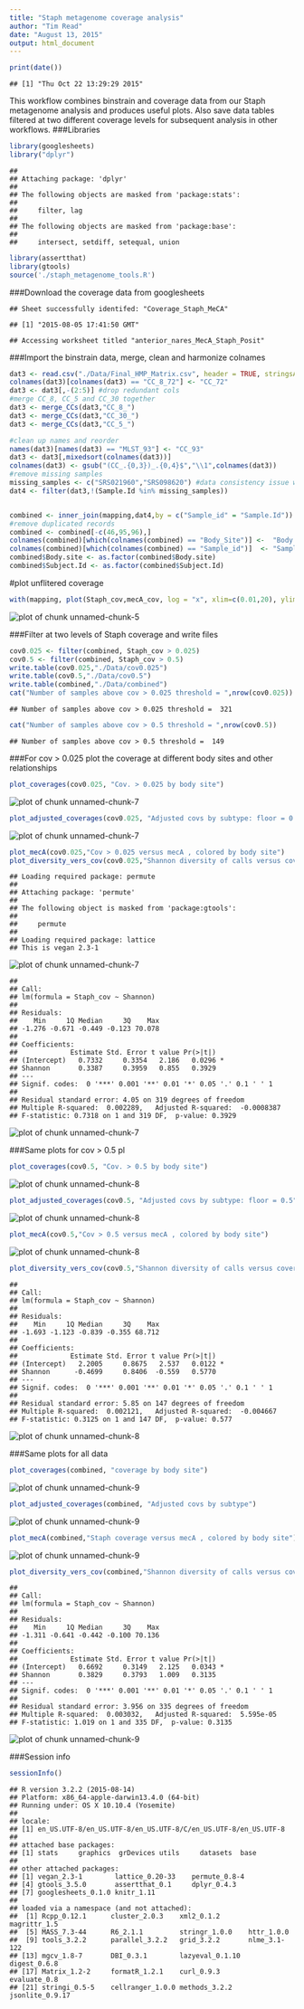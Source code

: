 ```yaml
---
title: "Staph metagenome coverage analysis"
author: "Tim Read"
date: "August 13, 2015"
output: html_document
---
```


```r
print(date())
```

```
## [1] "Thu Oct 22 13:29:29 2015"
```

This workflow combines binstrain and coverage data from our Staph metagenome analysis and produces useful plots.  Also save data tables filtered at two different coverage levels for subsequent analysis in other workflows.
###Libraries

```r
library(googlesheets)
library("dplyr")
```

```
## 
## Attaching package: 'dplyr'
## 
## The following objects are masked from 'package:stats':
## 
##     filter, lag
## 
## The following objects are masked from 'package:base':
## 
##     intersect, setdiff, setequal, union
```

```r
library(assertthat)
library(gtools)
source('./staph_metagenome_tools.R')
```

###Download the coverage data from googlesheets


```
## Sheet successfully identifed: "Coverage_Staph_MeCA"
```

```
## [1] "2015-08-05 17:41:50 GMT"
```

```
## Accessing worksheet titled "anterior_nares_MecA_Staph_Posit"
```

###Import the binstrain data, merge, clean and harmonize colnames

```r
dat3 <- read.csv("./Data/Final_HMP_Matrix.csv", header = TRUE, stringsAsFactors = FALSE)
colnames(dat3)[colnames(dat3) == "CC_8_72"] <- "CC_72"
dat3 <- dat3[,-(2:5)] #drop redundant cols
#merge CC_8, CC_5 and CC_30 together
dat3 <- merge_CCs(dat3,"CC_8_")
dat3 <- merge_CCs(dat3,"CC_30_")
dat3 <- merge_CCs(dat3,"CC_5_")

#clean up names and reorder
names(dat3)[names(dat3) == "MLST_93"] <- "CC_93"
dat3 <- dat3[,mixedsort(colnames(dat3))]
colnames(dat3) <- gsub("(CC_.{0,3})_.{0,4}$","\\1",colnames(dat3))
#remove missing samples
missing_samples <- c("SRS021960","SRS098620") #data consistency issue with these samples
dat4 <- filter(dat3,!(Sample.Id %in% missing_samples))


combined <- inner_join(mapping,dat4,by = c("Sample_id" = "Sample.Id"))
#remove duplicated records
combined <- combined[-c(46,95,96),]
colnames(combined)[which(colnames(combined) == "Body_Site")] <-  "Body.site"
colnames(combined)[which(colnames(combined) == "Sample_id")]  <- "Sample.Id"
combined$Body.site <- as.factor(combined$Body.site)
combined$Subject.Id <- as.factor(combined$Subject.Id)
```
#plot unflitered coverage


```r
with(mapping, plot(Staph_cov,mecA_cov, log = "x", xlim=c(0.01,20), ylim=c(0,10), ylab = "mecA coverage", xlab = "log(Staph. coverage)", pch = 16))
```

![plot of chunk unnamed-chunk-5](figure/unnamed-chunk-5-1.png) 


###Filter at two levels of Staph coverage and write files

```r
cov0.025 <- filter(combined, Staph_cov > 0.025)
cov0.5 <- filter(combined, Staph_cov > 0.5)
write.table(cov0.025,"./Data/cov0.025")
write.table(cov0.5,"./Data/cov0.5")
write.table(combined,"./Data/combined")
cat("Number of samples above cov > 0.025 threshold = ",nrow(cov0.025))
```

```
## Number of samples above cov > 0.025 threshold =  321
```

```r
cat("Number of samples above cov > 0.5 threshold = ",nrow(cov0.5))
```

```
## Number of samples above cov > 0.5 threshold =  149
```

###For cov > 0.025 plot the coverage at different body sites and other relationships


```r
plot_coverages(cov0.025, "Cov. > 0.025 by body site")
```

![plot of chunk unnamed-chunk-7](figure/unnamed-chunk-7-1.png) 

```r
plot_adjusted_coverages(cov0.025, "Adjusted covs by subtype: floor = 0.025")
```

![plot of chunk unnamed-chunk-7](figure/unnamed-chunk-7-2.png) 

```r
plot_mecA(cov0.025,"Cov > 0.025 versus mecA , colored by body site")
plot_diversity_vers_cov(cov0.025,"Shannon diversity of calls versus coverage: cutoff cov > 0.025")
```

```
## Loading required package: permute
## 
## Attaching package: 'permute'
## 
## The following object is masked from 'package:gtools':
## 
##     permute
## 
## Loading required package: lattice
## This is vegan 2.3-1
```

![plot of chunk unnamed-chunk-7](figure/unnamed-chunk-7-3.png) 

```
## 
## Call:
## lm(formula = Staph_cov ~ Shannon)
## 
## Residuals:
##    Min     1Q Median     3Q    Max 
## -1.276 -0.671 -0.449 -0.123 70.078 
## 
## Coefficients:
##             Estimate Std. Error t value Pr(>|t|)  
## (Intercept)   0.7332     0.3354   2.186   0.0296 *
## Shannon       0.3387     0.3959   0.855   0.3929  
## ---
## Signif. codes:  0 '***' 0.001 '**' 0.01 '*' 0.05 '.' 0.1 ' ' 1
## 
## Residual standard error: 4.05 on 319 degrees of freedom
## Multiple R-squared:  0.002289,	Adjusted R-squared:  -0.0008387 
## F-statistic: 0.7318 on 1 and 319 DF,  p-value: 0.3929
```

![plot of chunk unnamed-chunk-7](figure/unnamed-chunk-7-4.png) 

###Same plots for cov > 0.5 pl

```r
plot_coverages(cov0.5, "Cov. > 0.5 by body site")
```

![plot of chunk unnamed-chunk-8](figure/unnamed-chunk-8-1.png) 

```r
plot_adjusted_coverages(cov0.5, "Adjusted covs by subtype: floor = 0.5")
```

![plot of chunk unnamed-chunk-8](figure/unnamed-chunk-8-2.png) 

```r
plot_mecA(cov0.5,"Cov > 0.5 versus mecA , colored by body site")
```

![plot of chunk unnamed-chunk-8](figure/unnamed-chunk-8-3.png) 

```r
plot_diversity_vers_cov(cov0.5,"Shannon diversity of calls versus coverage: cutoff cov > 0.5")
```

```
## 
## Call:
## lm(formula = Staph_cov ~ Shannon)
## 
## Residuals:
##    Min     1Q Median     3Q    Max 
## -1.693 -1.123 -0.839 -0.355 68.712 
## 
## Coefficients:
##             Estimate Std. Error t value Pr(>|t|)  
## (Intercept)   2.2005     0.8675   2.537   0.0122 *
## Shannon      -0.4699     0.8406  -0.559   0.5770  
## ---
## Signif. codes:  0 '***' 0.001 '**' 0.01 '*' 0.05 '.' 0.1 ' ' 1
## 
## Residual standard error: 5.85 on 147 degrees of freedom
## Multiple R-squared:  0.002121,	Adjusted R-squared:  -0.004667 
## F-statistic: 0.3125 on 1 and 147 DF,  p-value: 0.577
```

![plot of chunk unnamed-chunk-8](figure/unnamed-chunk-8-4.png) 

###Same plots for all data

```r
plot_coverages(combined, "coverage by body site")
```

![plot of chunk unnamed-chunk-9](figure/unnamed-chunk-9-1.png) 

```r
plot_adjusted_coverages(combined, "Adjusted covs by subtype")
```

![plot of chunk unnamed-chunk-9](figure/unnamed-chunk-9-2.png) 

```r
plot_mecA(combined,"Staph coverage versus mecA , colored by body site")
```

![plot of chunk unnamed-chunk-9](figure/unnamed-chunk-9-3.png) 

```r
plot_diversity_vers_cov(combined,"Shannon diversity of calls versus coverage")
```

```
## 
## Call:
## lm(formula = Staph_cov ~ Shannon)
## 
## Residuals:
##    Min     1Q Median     3Q    Max 
## -1.311 -0.641 -0.442 -0.100 70.136 
## 
## Coefficients:
##             Estimate Std. Error t value Pr(>|t|)  
## (Intercept)   0.6692     0.3149   2.125   0.0343 *
## Shannon       0.3829     0.3793   1.009   0.3135  
## ---
## Signif. codes:  0 '***' 0.001 '**' 0.01 '*' 0.05 '.' 0.1 ' ' 1
## 
## Residual standard error: 3.956 on 335 degrees of freedom
## Multiple R-squared:  0.003032,	Adjusted R-squared:  5.595e-05 
## F-statistic: 1.019 on 1 and 335 DF,  p-value: 0.3135
```

![plot of chunk unnamed-chunk-9](figure/unnamed-chunk-9-4.png) 

###Session info

```r
sessionInfo()
```

```
## R version 3.2.2 (2015-08-14)
## Platform: x86_64-apple-darwin13.4.0 (64-bit)
## Running under: OS X 10.10.4 (Yosemite)
## 
## locale:
## [1] en_US.UTF-8/en_US.UTF-8/en_US.UTF-8/C/en_US.UTF-8/en_US.UTF-8
## 
## attached base packages:
## [1] stats     graphics  grDevices utils     datasets  base     
## 
## other attached packages:
## [1] vegan_2.3-1        lattice_0.20-33    permute_0.8-4     
## [4] gtools_3.5.0       assertthat_0.1     dplyr_0.4.3       
## [7] googlesheets_0.1.0 knitr_1.11        
## 
## loaded via a namespace (and not attached):
##  [1] Rcpp_0.12.1      cluster_2.0.3    xml2_0.1.2       magrittr_1.5    
##  [5] MASS_7.3-44      R6_2.1.1         stringr_1.0.0    httr_1.0.0      
##  [9] tools_3.2.2      parallel_3.2.2   grid_3.2.2       nlme_3.1-122    
## [13] mgcv_1.8-7       DBI_0.3.1        lazyeval_0.1.10  digest_0.6.8    
## [17] Matrix_1.2-2     formatR_1.2.1    curl_0.9.3       evaluate_0.8    
## [21] stringi_0.5-5    cellranger_1.0.0 methods_3.2.2    jsonlite_0.9.17
```
